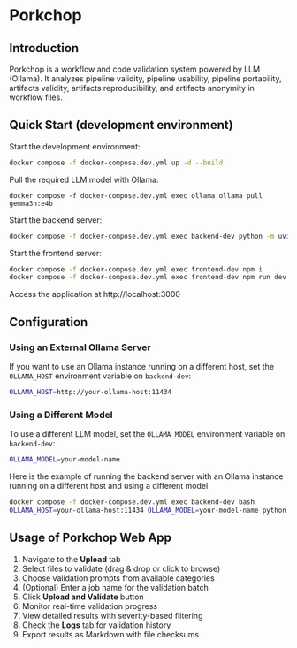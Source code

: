 # Porkchop

## Introduction

Porkchop is a workflow and code validation system powered by LLM (Ollama). It analyzes pipeline validity, pipeline usability, pipeline portability, artifacts validity, artifacts reproducibility, and artifacts anonymity in workflow files.

## Quick Start (development environment)

Start the development environment:

```sh
docker compose -f docker-compose.dev.yml up -d --build
```

Pull the required LLM model with Ollama:

```
docker compose -f docker-compose.dev.yml exec ollama ollama pull gemma3n:e4b
```

Start the backend server:

```sh
docker compose -f docker-compose.dev.yml exec backend-dev python -m uvicorn main:app --host 0.0.0.0 --port 8000 --reload
```

Start the frontend server:

```sh
docker compose -f docker-compose.dev.yml exec frontend-dev npm i
docker compose -f docker-compose.dev.yml exec frontend-dev npm run dev
```

Access the application at http://localhost:3000

## Configuration

### Using an External Ollama Server

If you want to use an Ollama instance running on a different host, set the `OLLAMA_HOST` environment variable on `backend-dev`:

```sh
OLLAMA_HOST=http://your-ollama-host:11434
```

### Using a Different Model

To use a different LLM model, set the `OLLAMA_MODEL` environment variable on `backend-dev`:

```sh
OLLAMA_MODEL=your-model-name
```

Here is the example of running the backend server with an Ollama instance running on a different host and using a different model.

```sh
docker compose -f docker-compose.dev.yml exec backend-dev bash
OLLAMA_HOST=your-ollama-host:11434 OLLAMA_MODEL=your-model-name python -m uvicorn main:app --host 0.0.0.0 --port 8000 --reload
```

## Usage of Porkchop Web App

1. Navigate to the **Upload** tab
2. Select files to validate (drag & drop or click to browse)
3. Choose validation prompts from available categories
4. (Optional) Enter a job name for the validation batch
5. Click **Upload and Validate** button
6. Monitor real-time validation progress
7. View detailed results with severity-based filtering
8. Check the **Logs** tab for validation history
9. Export results as Markdown with file checksums
